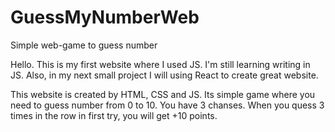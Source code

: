 # GuessMyNumberWeb
Simple web-game to guess number 

Hello. This is my first website where I used JS. I'm still learning writing in JS. Also, in my next small project I will using React to create great website.

This website is created by HTML, CSS and JS. 
Its simple game where you need to guess number from 0 to 10. You have 3 chanses. When you quess 3 times in the row in first try, you will get +10 points.
